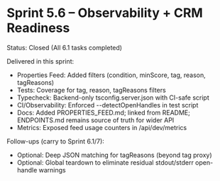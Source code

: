 # Sprint 5.6 – Observability + CRM Readiness

Status: Closed (All 6.1 tasks completed)

Delivered in this sprint:
- Properties Feed: Added filters (condition, minScore, tag, reason, tagReasons)
- Tests: Coverage for tag, reason, tagReasons filters
- Typecheck: Backend-only tsconfig.server.json with CI-safe script
- CI/Observability: Enforced --detectOpenHandles in test script
- Docs: Added PROPERTIES_FEED.md; linked from README; ENDPOINTS.md remains source of truth for wider API
- Metrics: Exposed feed usage counters in /api/dev/metrics

Follow-ups (carry to Sprint 6.1/7):
- Optional: Deep JSON matching for tagReasons (beyond tag proxy)
- Optional: Global teardown to eliminate residual stdout/stderr open-handle warnings
